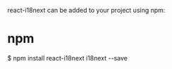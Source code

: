 react-i18next can be added to your project using npm:

# npm
$ npm install react-i18next i18next --save